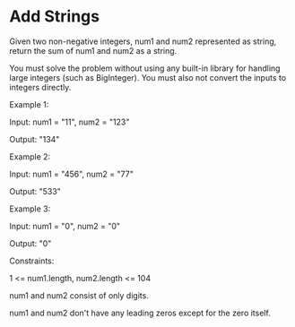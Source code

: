 # Add Strings

Given two non-negative integers, num1 and num2 represented as string, return the sum of num1 and num2 as a string.

You must solve the problem without using any built-in library for handling large integers (such as BigInteger). You must also not convert the inputs to integers directly.

 

Example 1:

Input: num1 = "11", num2 = "123"

Output: "134"

Example 2:

Input: num1 = "456", num2 = "77"

Output: "533"

Example 3:


Input: num1 = "0", num2 = "0"

Output: "0"
 

Constraints:

1 <= num1.length, num2.length <= 104

num1 and num2 consist of only digits.

num1 and num2 don't have any leading zeros except for the zero itself.
